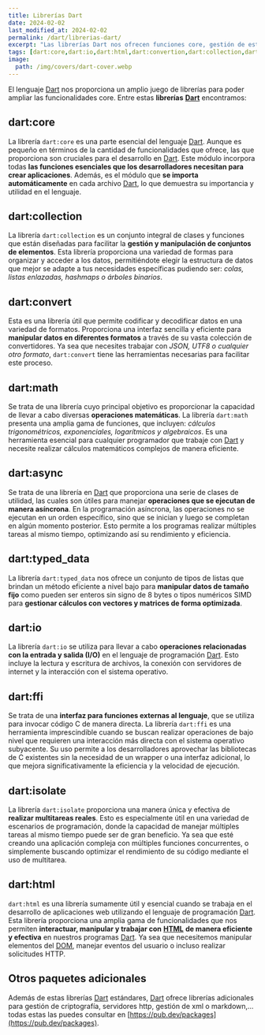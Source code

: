 ```yaml
---
title: Librerías Dart
date: 2024-02-02
last_modified_at: 2024-02-02
permalink: /dart/librerias-dart/
excerpt: "Las librerías Dart nos ofrecen funciones core, gestión de estructuras, operaciones asíncronas, manipulación html, acceso a ficheros,…"
tags: [dart:core,dart:io,dart:html,dart:convertion,dart:collection,dart:async,dart:ffi,dart:isolate,librerías]
image:
  path: /img/covers/dart-cover.webp
---
```


El lenguaje [Dart](https://www.manualweb.net/dart/) nos proporciona un amplio juego de librerías para poder ampliar las funcionalidades core. Entre estas **librerías** [**Dart**](https://www.manualweb.net/dart/) encontramos:


## dart:core


La librería `dart:core` es una parte esencial del lenguaje [Dart](https://www.manualweb.net/dart/). Aunque es pequeño en términos de la cantidad de funcionalidades que ofrece, las que proporciona son cruciales para el desarrollo en [Dart](https://www.manualweb.net/dart/). Este módulo incorpora todas **las funciones esenciales que los desarrolladores necesitan para crear aplicaciones**. Además, es el módulo que **se importa automáticamente** en cada archivo [Dart](https://www.manualweb.net/dart/), lo que demuestra su importancia y utilidad en el lenguaje.


## dart:collection


La librería `dart:collection` es un conjunto integral de clases y funciones que están diseñadas para facilitar la **gestión y manipulación de conjuntos de elementos**. Esta librería proporciona una variedad de formas para organizar y acceder a los datos, permitiéndote elegir la estructura de datos que mejor se adapte a tus necesidades específicas pudiendo ser: _colas, listas enlazadas, hashmaps o árboles binarios_.


## dart:convert


Esta es una librería útil que permite codificar y decodificar datos en una variedad de formatos. Proporciona una interfaz sencilla y eficiente para **manipular datos en diferentes formatos** a través de su vasta colección de convertidores. Ya sea que necesites trabajar con _JSON, UTF8 o cualquier otro formato_, `dart:convert` tiene las herramientas necesarias para facilitar este proceso.


## dart:math


Se trata de una librería cuyo principal objetivo es proporcionar la capacidad de llevar a cabo diversas **operaciones matemáticas**. La librería `dart:math` presenta una amplia gama de funciones, que incluyen: _cálculos trigonométricos, exponenciales, logarítmicos y algebraicos_. Es una herramienta esencial para cualquier programador que trabaje con [Dart](https://www.manualweb.net/dart/) y necesite realizar cálculos matemáticos complejos de manera eficiente.


## dart:async


Se trata de una librería en [Dart](https://www.manualweb.net/dart/) que proporciona una serie de clases de utilidad, las cuales son útiles para manejar **operaciones que se ejecutan de manera asíncrona**. En la programación asíncrona, las operaciones no se ejecutan en un orden específico, sino que se inician y luego se completan en algún momento posterior. Esto permite a los programas realizar múltiples tareas al mismo tiempo, optimizando así su rendimiento y eficiencia.


## dart:typed_data


La librería `dart:typed_data` nos ofrece un conjunto de tipos de listas que brindan un método eficiente a nivel bajo para **manipular datos de tamaño fijo** como pueden ser enteros sin signo de 8 bytes o tipos numéricos SIMD para **gestionar cálculos con vectores y matrices de forma optimizada**.


## dart:io


La librería `dart:io` se utiliza para llevar a cabo **operaciones relacionadas con la entrada y salida (I/O)** en el lenguaje de programación [Dart](https://www.manualweb.net/dart/). Esto incluye la lectura y escritura de archivos, la conexión con servidores de internet y la interacción con el sistema operativo.


## dart:ffi


Se trata de una **interfaz para funciones externas al lenguaje**, que se utiliza para invocar código C de manera directa. La librería `dart:ffi` es una herramienta imprescindible cuando se buscan realizar operaciones de bajo nivel que requieren una interacción más directa con el sistema operativo subyacente. Su uso permite a los desarrolladores aprovechar las bibliotecas de C existentes sin la necesidad de un wrapper o una interfaz adicional, lo que mejora significativamente la eficiencia y la velocidad de ejecución.


## dart:isolate


La librería `dart:isolate` proporciona una manera única y efectiva de **realizar multitareas reales**. Esto es especialmente útil en una variedad de escenarios de programación, donde la capacidad de manejar múltiples tareas al mismo tiempo puede ser de gran beneficio. Ya sea que esté creando una aplicación compleja con múltiples funciones concurrentes, o simplemente buscando optimizar el rendimiento de su código mediante el uso de multitarea.


## dart:html


`dart:html` es una librería sumamente útil y esencial cuando se trabaja en el desarrollo de aplicaciones web utilizando el lenguaje de programación [Dart](https://www.manualweb.net/dart/). Esta librería proporciona una amplia gama de funcionalidades que nos permiten **interactuar, manipular y trabajar con** [**HTML**](https://www.manualweb.net/html/) **de manera eficiente y efectiva** en nuestros programas [Dart](https://www.manualweb.net/dart/). Ya sea que necesitemos manipular elementos del [DOM](https://www.manualweb.net/dom/), manejar eventos del usuario o incluso realizar solicitudes HTTP.


## Otros paquetes adicionales


Además de estas librerías [Dart](https://www.manualweb.net/dart/) estándares, [Dart](https://www.manualweb.net/dart/) ofrece librerías adicionales para gestión de criptografía, servidores http, gestión de xml o markdown,… todas estas las puedes consultar en [https://pub.dev/packages](https://pub.dev/packages).

